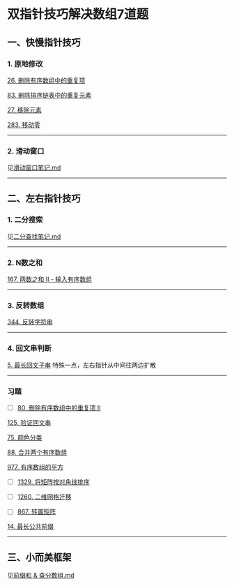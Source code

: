 # 双指针技巧解决数组7道题

## 一、快慢指针技巧

### 1. 原地修改
[26. 删除有序数组中的重复项](https://leetcode.cn/problems/remove-duplicates-from-sorted-array/description/)

[83. 删除排序链表中的重复元素](https://leetcode.cn/problems/remove-duplicates-from-sorted-list/description/)

[27. 移除元素](https://leetcode.cn/problems/remove-element/description/)

[283. 移动零](https://leetcode.cn/problems/move-zeroes/description/)

---
### 2. 滑动窗口
见[滑动窗口笔记.md](1.滑动窗口.md)

---

## 二、左右指针技巧

### 1. 二分搜索
见[二分查找笔记.md](2.二分搜索.md)

--- 
### 2. N数之和

[167. 两数之和 II - 输入有序数组](https://leetcode.cn/problems/two-sum-ii-input-array-is-sorted/description/)

---

### 3. 反转数组

[344. 反转字符串](https://leetcode.cn/problems/reverse-string/description/)

---

### 4. 回文串判断

[5. 最长回文子串](https://leetcode.cn/problems/longest-palindromic-substring/description/) 特殊一点，左右指针从中间往两边扩散

---
### 习题

- [ ] [80. 删除有序数组中的重复项 II](https://leetcode.cn/problems/remove-duplicates-from-sorted-array-ii/description/)

[125. 验证回文串](https://leetcode.cn/problems/valid-palindrome/description/)

[75. 颜色分类](https://leetcode.cn/problems/sort-colors/description/)

[88. 合并两个有序数组](https://leetcode.cn/problems/merge-sorted-array/description/)

[977. 有序数组的平方](https://leetcode.cn/problems/squares-of-a-sorted-array/description/)

- [ ] [1329. 将矩阵按对角线排序](https://leetcode.cn/problems/sort-the-matrix-diagonally/description/)

- [ ] [1260. 二维网格迁移](https://leetcode.cn/problems/shift-2d-grid/description/)

- [ ] [867. 转置矩阵](https://leetcode.cn/problems/transpose-matrix/description/)

[14. 最长公共前缀](https://leetcode.cn/problems/longest-common-prefix/description/)

---
## 三、小而美框架
见[前缀和 & 查分数组.md](3.前缀和与差分数组.md)
